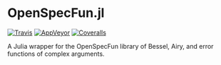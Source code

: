 # OpenSpecFun.jl

[![Travis](https://travis-ci.org/ararslan/OpenSpecFun.jl.svg?branch=master)](https://travis-ci.org/ararslan/OpenSpecFun.jl)
[![AppVeyor](https://ci.appveyor.com/api/projects/status/j9c24vp58ndvag2f/branch/master?svg=true)](https://ci.appveyor.com/project/ararslan/openspecfun-jl/branch/master)
[![Coveralls](https://coveralls.io/repos/github/ararslan/OpenSpecFun.jl/badge.svg?branch=master)](https://coveralls.io/github/ararslan/OpenSpecFun.jl?branch=master)

A Julia wrapper for the OpenSpecFun library of Bessel, Airy, and error functions of complex arguments.
